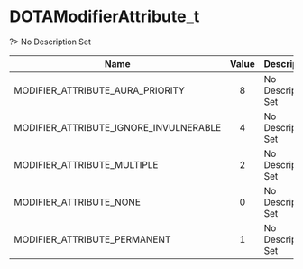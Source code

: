 # DOTAModifierAttribute_t
?> No Description Set

Name|Value|Description|Client
--|:--:|--|:--:
MODIFIER_ATTRIBUTE_AURA_PRIORITY|8|No Description Set|✔
MODIFIER_ATTRIBUTE_IGNORE_INVULNERABLE|4|No Description Set|✔
MODIFIER_ATTRIBUTE_MULTIPLE|2|No Description Set|✔
MODIFIER_ATTRIBUTE_NONE|0|No Description Set|✔
MODIFIER_ATTRIBUTE_PERMANENT|1|No Description Set|✔
